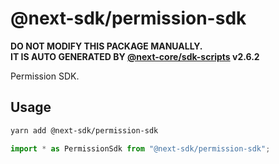 # @next-sdk/permission-sdk

**DO NOT MODIFY THIS PACKAGE MANUALLY.**  
**IT IS AUTO GENERATED BY [@next-core/sdk-scripts] v2.6.2**

Permission SDK.

## Usage

```bash
yarn add @next-sdk/permission-sdk
```

```ts
import * as PermissionSdk from "@next-sdk/permission-sdk";
```

[@next-core/sdk-scripts]: https://github.com/easyops-cn/next-core/tree/master/packages/sdk-scripts
